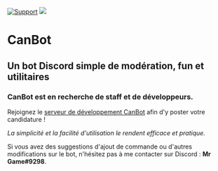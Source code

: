 [![Support](https://discordapp.com/api/guilds/504423809126760448/widget.png?style=shield)](https://discordapp.com/invite/GungVQZ) [<img src="https://img.shields.io/badge/discord-js-yellow.svg">](https://github.com/discordjs/discord.js)
# CanBot

## Un bot Discord simple de modération, fun et utilitaires

### CanBot est en recherche de staff et de développeurs.
Rejoignez le [serveur de développement CanBot](https://invite.gg/canbotsupport) afin d'y poster votre candidature !

*La simplicité et la facilité d'utilisation le rendent efficace et pratique.*

Si vous avez des suggestions d'ajout de commande ou d'autres modifications sur le bot, n'hésitez pas à me contacter sur Discord : **Mr Game#9298**.
